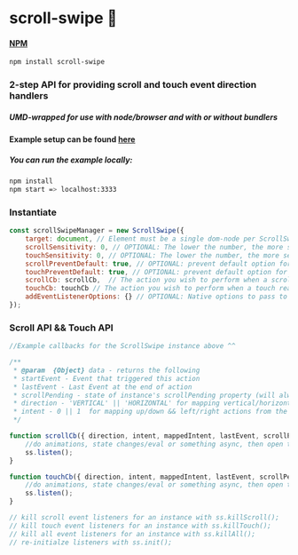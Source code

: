 # scroll-swipe :mouse2:

#### [NPM](https://www.npmjs.com/package/scroll-swipe)

```sh
npm install scroll-swipe
```

### 2-step API for providing scroll and touch event direction handlers

##### UMD-wrapped for use with node/browser and with or without bundlers

#### Example setup can be found [here](https://github.com/cmswalker/scroll-swipe/blob/main/examples/index.js)

##### You can run the example locally:

```sh
npm install
npm start => localhost:3333
```

### Instantiate

```js
const scrollSwipeManager = new ScrollSwipe({
	target: document, // Element must be a single dom-node per ScrollSwipe Instance
	scrollSensitivity: 0, // OPTIONAL: The lower the number, the more sensitive
	touchSensitivity: 0, // OPTIONAL: The lower the number, the more sensitive
	scrollPreventDefault: true, // OPTIONAL: prevent default option for scroll events, if you just want tracking data without changing UI, you don't need this
	touchPreventDefault: true, // OPTIONAL: prevent default option for touch events, if you just want tracking data without changing UI, you don't need this
	scrollCb: scrollCb,  // The action you wish to perform when a scroll reacts (details below)
	touchCb: touchCb // The action you wish to perform when a touch reacts (details below)
	addEventListenerOptions: {} // OPTIONAL: Native options to pass to listener: https://developer.mozilla.org/en-US/docs/Web/API/EventTarget/addEventListener#parameters
});
```

### Scroll API && Touch API

```js
//Example callbacks for the ScrollSwipe instance above ^^

/**
 * @param  {Object} data - returns the following
 * startEvent - Event that triggered this action
 * lastEvent - Last Event at the end of action
 * scrollPending - state of instance's scrollPending property (will always come back true after a successful event)
 * direction - 'VERTICAL' || 'HORIZONTAL' for mapping vertical/horizontal actions from the event;
 * intent - 0 || 1  for mapping up/down && left/right actions from the event
 */

function scrollCb({ direction, intent, mappedIntent, lastEvent, scrollPending, startEvent }, ss) {
    //do animations, state changes/eval or something async, then open the listener back up.
	ss.listen();
}

function touchCb({ direction, intent, mappedIntent, lastEvent, scrollPending, startEvent }, ss) {
    //do animations, state changes/eval or something async, then open the listener back up.
    ss.listen();
}

// kill scroll event listeners for an instance with ss.killScroll();
// kill touch event listeners for an instance with ss.killTouch();
// kill all event listeners for an instance with ss.killAll();
// re-initialze listeners with ss.init();

```
